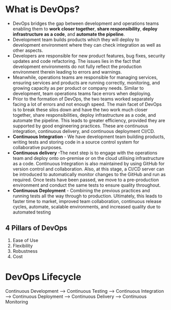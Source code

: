 
# What is DevOps?

* DevOps bridges the gap between development and operations teams enabling them to **work closer together**, **share responsibility**, **deploy infrastructure as a code**, and **automate the pipeline**.
* Development team builds products which they will deploy to development environment where they can check integration as well as other aspects.
* Developers are responsible for new product features, bug fixes, security updates and code refactoring. The issues lies in the fact that development environments do not fully reflect the production environment therein leading to errors and warnings.
* Meanwhile, operations teams are responsible for managing services, ensuring services and products are running correctly, monitoring, and growing capacity as per product or company needs. Similar to development, team operations teams face errors when deploying.
* Prior to the formation of DevOps, the two teams worked separately facing a lot of errors and not enough speed. The main facet of DevOps is to break these silos down and have the two work much closer together, share responsibilities, deploy infrastructure as a code, and automate the pipeline. This leads to greater efficiency, provided they are supported by good engineering practices. These are continuous integration, continuous delivery, and continuous deployment CI/CD.
* **Continuous Integration** - We have development team building products, writing tests and storing code in a source control system for collaborative purposes.
* **Continuous delivery** -The next step is to engage with the operations team and deploy onto on-premise or on the cloud utilising infrastructure as a code. Continuous Integration is also maintained by using GitHub for version control and collaboration. Also, at this stage, a CI/CD server can be introduced to automatically monitor changes to the GitHub and run as required. Once tests have been passed, we move to a pre-production environment and conduct the same tests to ensure quality throughout.
* **Continuous Deployment** - Combining the previous practices and running tests all the way through to production. Ultimately, this leads to faster time to market, improved team collaboration, continuous release cycles, automate, scalable environments, and increased quality due to automated testing

## 4 Pillars of DevOps
1. Ease of Use
2. Flexibility
3. Robustness
4. Cost

# DevOps Lifecycle 
Continuous Development --> Continuous Testing --> Continuous Integration --> Continuous Deployment --> Continuous Delivery --> Continuous Monitoring

